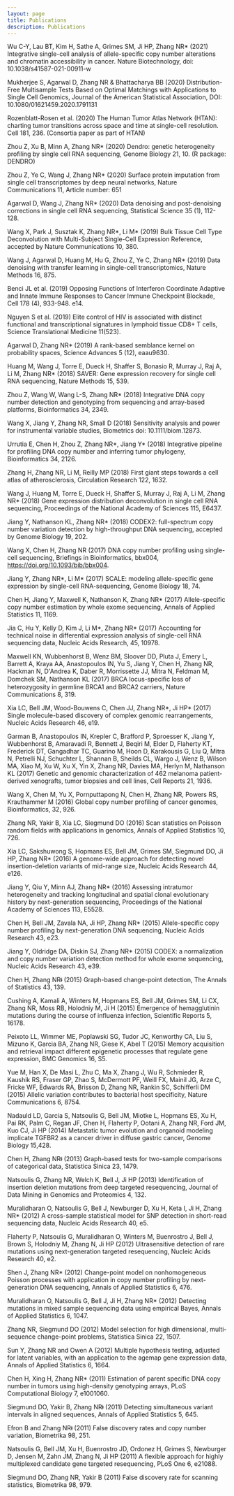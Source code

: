 ```yaml
---
layout: page
title: Publications
description: Publications
---
```


Wu C-Y, Lau BT, Kim H, Sathe A, Grimes SM, Ji HP, Zhang NR* (2021) Integrative single-cell analysis of allele-specific copy number alterations and chromatin accessibility in cancer.  Nature Biotechnology, doi: 10.1038/s41587-021-00911-w

Mukherjee S, Agarwal D, Zhang NR & Bhattacharya BB (2020) Distribution-Free Multisample Tests Based on Optimal Matchings with Applications to Single Cell Genomics, Journal of the American Statistical Association, DOI: 10.1080/01621459.2020.1791131

Rozenblatt-Rosen et al. (2020) The Human Tumor Atlas Network (HTAN): charting tumor transitions across space and time at single-cell resolution. Cell 181, 236.  (Consortia paper as part of HTAN)

Zhou Z, Xu B, Minn A, Zhang NR* (2020) Dendro: genetic heterogeneity profiling by single cell RNA sequencing, Genome Biology 21, 10. (R package: DENDRO)

Zhou Z, Ye C, Wang J, Zhang NR* (2020) Surface protein imputation from single cell transcriptomes by deep neural networks, Nature Communications 11, Article number: 651

Agarwal D, Wang J, Zhang NR* (2020) Data denoising and post-denoising corrections in single cell RNA sequencing, Statistical Science 35 (1), 112-128.

Wang X, Park J, Susztak K, Zhang NR*, Li M* (2019) Bulk Tissue Cell Type Deconvolution with Multi-Subject Single-Cell Expression Reference, accepted by Nature Communications 10, 380. 

Wang J, Agarwal D, Huang M, Hu G, Zhou Z, Ye C, Zhang NR* (2019) Data denoising with transfer learning in single-cell transcriptomics, Nature Methods 16, 875.

Benci JL et al. (2019) Opposing Functions of Interferon Coordinate Adaptive and Innate Immune Responses to Cancer Immune Checkpoint Blockade, Cell 178 (4), 933-948. e14.

Nguyen S et al. (2019) Elite control of HIV is associated with distinct functional and transcriptional signatures in lymphoid tissue CD8+ T cells, Science Translational Medicine 11(523).

Agarwal D, Zhang NR* (2019) A rank-based semblance kernel on probability spaces, Science Advances 5 (12), eaau9630.


Huang M, Wang J, Torre E, Dueck H, Shaffer S, Bonasio R, Murray J, Raj A, Li M, Zhang NR* (2018) SAVER: Gene expression recovery for single cell RNA sequencing, Nature Methods 15, 539.

Zhou Z, Wang W, Wang L-S, Zhang NR* (2018) Integrative DNA copy number detection and genotyping from sequencing and array-based platforms, Bioinformatics 34, 2349.

Wang X, Jiang Y, Zhang NR, Small D (2018) Sensitivity analysis and power for instrumental variable studies, Biometrics doi: 10.1111/biom.12873.

Urrutia E, Chen H, Zhou Z, Zhang NR*, Jiang Y* (2018) Integrative pipeline for profiling DNA copy number and inferring tumor phylogeny, Bioinformatics 34, 2126.

Zhang H, Zhang NR, Li M, Reilly MP (2018) First giant steps towards a cell atlas of atherosclerosis, Circulation Research 122, 1632.

Wang J, Huang M, Torre E, Dueck H, Shaffer S, Murray J, Raj A, Li M, Zhang NR* (2018) Gene expression distribution deconvolution in single cell RNA sequencing, Proceedings of the National Academy of Sciences 115, E6437.

Jiang Y, Nathanson KL, Zhang NR* (2018) CODEX2: full-spectrum copy number variation detection by high-throughput DNA sequencing, accepted by Genome Biology 19, 202.

Wang X, Chen H, Zhang NR (2017) DNA copy number profiling using single-cell sequencing, Briefings in Bioinformatics, bbx004, https://doi.org/10.1093/bib/bbx004.

Jiang Y, Zhang NR*, Li M* (2017) SCALE: modeling allele-specific gene expression by single-cell RNA-sequencing, Genome Biology 18, 74.

Chen H, Jiang Y, Maxwell K, Nathanson K, Zhang NR* (2017) Allele-specific copy number estimation by whole exome sequencing, Annals of Applied Statistics 11, 1169.

Jia C, Hu Y, Kelly D, Kim J, Li M*, Zhang NR* (2017) Accounting for technical noise in differential expression analysis of single-cell RNA sequencing data, Nucleic Acids Research, 45, 10978.

Maxwell KN, Wubbenhorst B, Wenz BM, Sloover DD, Pluta J, Emery L, Barrett A, Kraya AA, Anastopoulos IN, Yu S, Jiang Y, Chen H, Zhang NR, Hackman N, D'Andrea K, Daber R, Morrissette JJ, Mitra N, Feldman M, Domchek SM, Nathanson KL (2017) BRCA locus-speciﬁc loss of heterozygosity in germline BRCA1 and BRCA2 carriers, Nature Communications 8, 319.

Xia LC, Bell JM, Wood-Bouwens C, Chen JJ, Zhang NR*, Ji HP* (2017) Single molecule-based discovery of complex genomic rearrangements, Nucleic Acids Research 46, e19.

Garman B, Anastopoulos IN, Krepler C, Brafford P, Sproesser K, Jiang Y, Wubbenhorst B,    Amaravadi R, Bennett J, Beqiri M, Elder D, Flaherty KT, Frederick DT, Gangadhar TC, Guarino M, Hoon D, Karakousis G, Liu Q, Mitra N, Petrelli NJ, Schuchter L, Shannan B, Sheilds CL, Wargo J, Wenz B, Wilson MA, Xiao M, Xu W, Xu X, Yin X, Zhang NR, Davies MA, Herlyn M, Nathanson KL (2017) Genetic and genomic characterization of 462 melanoma patient-derived xenografts, tumor biopsies and cell lines, Cell Reports 21, 1936.

Wang X, Chen M, Yu X, Pornputtapong N, Chen H, Zhang NR, Powers RS, Krauthammer M (2016) Global copy number profiling of cancer genomes, Bioinformatics, 32, 926.

Zhang NR, Yakir B, Xia LC, Siegmund DO (2016) Scan statistics on Poisson random fields with applications in genomics, Annals of Applied Statistics 10, 726.

Xia LC, Sakshuwong S, Hopmans ES, Bell JM, Grimes SM, Siegmund DO, Ji HP, Zhang NR* (2016) A genome-wide approach for detecting novel insertion-deletion variants of mid-range size, Nucleic Acids Research 44, e126.

Jiang Y, Qiu Y, Minn AJ, Zhang NR* (2016) Assessing intratumor heterogeneity and tracking longitudinal and spatial clonal evolutionary history by next-generation sequencing, Proceedings of the National Academy of Sciences 113, E5528.

Chen H, Bell JM, Zavala NA, Ji HP, Zhang NR* (2015) Allele-specific copy number profiling by next-generation DNA sequencing, Nucleic Acids Research 43, e23.

Jiang Y, Oldridge DA, Diskin SJ, Zhang NR* (2015) CODEX: a normalization and copy number variation detection method for whole exome sequencing, Nucleic Acids Research 43, e39.  

Chen H, Zhang NRǂ (2015) Graph-based change-point detection, The Annals of Statistics 43, 139.

Cushing A, Kamali A, Winters M, Hopmans ES, Bell JM, Grimes SM, Li CX, Zhang NR, Moss RB, Holodniy M, Ji H (2015) Emergence of hemagglutinin mutations during the course of influenza infection, Scientific Reports 5, 16178.

Peixoto LL, Wimmer ME, Poplawski SG, Tudor JC, Kenworthy CA, Liu S, Mizuno K, Garcia BA, Zhang NR, Giese K, Abel T (2015) Memory acquisition and retrieval impact different epigenetic processes that regulate gene expression, BMC Genomics 16, S5.

Yue M, Han X, De Masi L, Zhu C, Ma X, Zhang J, Wu R, Schmieder R, Kaushik RS, Fraser GP, Zhao S, McDermott PF, Weill FX, Mainil JG, Arze C, Fricke WF, Edwards RA, Brisson D, Zhang NR, Rankin SC, Schifferli DM (2015) Allelic variation contributes to bacterial host specificity, Nature Communications 6, 8754.

Nadauld LD, Garcia S, Natsoulis G, Bell JM, Miotke L, Hopmans ES, Xu H, Pai RK, Palm C, Regan JF, Chen H, Flaherty P, Ootani A, Zhang NR, Ford JM, Kuo CJ, Ji HP (2014) Metastatic tumor evolution and organoid modeling implicate TGFBR2 as a cancer driver in diffuse gastric cancer, Genome Biology 15,428.

Chen H, Zhang NRǂ (2013) Graph-based tests for two-sample comparisons of categorical data,  Statistica Sinica 23, 1479.

Natsoulis G, Zhang NR, Welch K, Bell J, Ji HP (2013) Identification of insertion deletion mutations from deep targeted resequencing,  Journal of Data Mining in Genomics and Proteomics 4, 132.

Muralidharan O, Natsoulis G, Bell J, Newburger D, Xu H, Keta I, Ji H, Zhang NR* (2012) A cross-sample statistical model for SNP detection in short-read sequencing data, Nucleic Acids Research 40, e5.

Flaherty P, Natsoulis G, Muralidharan O, Winters M, Buenrostro J, Bell J, Brown S, Holodniy M, Zhang N, Ji HP (2012) Ultrasensitive detection of rare mutations using next-generation targeted resequencing, Nucleic Acids Research 40, e2.

Shen J, Zhang NR* (2012) Change-point model on nonhomogeneous Poisson processes with application in copy number profiling by next-generation DNA sequencing, Annals of Applied Statistics 6, 476.

Muralidharan O, Natsoulis G, Bell J, Ji H, Zhang NR* (2012) Detecting mutations in mixed sample sequencing data using empirical Bayes, Annals of Applied Statistics 6, 1047.

Zhang NR, Siegmund DO (2012) Model selection for high dimensional, multi-sequence change-point problems, Statistica Sinica 22, 1507.

Sun Y, Zhang NR and Owen A (2012) Multiple hypothesis testing, adjusted for latent variables, with an application to the agemap gene expression data, Annals of Applied Statistics 6, 1664.

Chen H, Xing H, Zhang NR* (2011) Estimation of parent specific DNA copy number in tumors using high-density genotyping arrays, PLoS Computational Biology 7, e1001060.

Siegmund DO, Yakir B, Zhang NRǂ (2011) Detecting simultaneous variant intervals in aligned sequences, Annals of Applied Statistics 5, 645.

Efron B and Zhang NRǂ (2011) False discovery rates and copy number variation, Biometrika 98, 251.

Natsoulis G, Bell JM, Xu H, Buenrostro JD, Ordonez H, Grimes S, Newburger D, Jensen M, Zahn JM, Zhang N, Ji HP (2011) A flexible approach for highly multiplexed candidate gene targeted resequencing, PLoS One 6, e21088.

Siegmund DO, Zhang NR, Yakir B (2011) False discovery rate for scanning statistics, Biometrika 98, 979.

